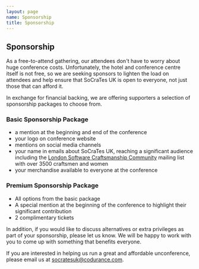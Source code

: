```yaml
---
layout: page
name: Sponsorship
title: Sponsorship
---
```


## Sponsorship

As a free-to-attend gathering, our attendees don't have to worry about huge conference costs. Unfortunately, the hotel and conference centre itself is not free, so we are seeking sponsors to lighten the load on attendees and help ensure that SoCraTes UK is open to everyone, not just those that can afford it.

In exchange for financial backing, we are offering supporters a selection of sponsorship packages to choose from.

### Basic Sponsorship Package

- a mention at the beginning and end of the conference
- your logo on conference website
- mentions on social media channels
- your name in emails about SoCraTes UK, reaching a significant audience including the [London Software Craftsmanship Community][London Software Craftsmanship Community] mailing list with over 3500 craftsmen and women
- your merchandise available to everyone at the conference

### Premium Sponsorship Package

- All options from the basic package
- A special mention at the beginning of the conference to highlight their significant contribution
- 2 complimentary tickets

In addition, if you would like to discuss alternatives or extra privileges as part of your sponsorship, please let us know. We will be happy to work with you to come up with something that benefits everyone.

If you are interested in helping us run a great and affordable unconference, please email us at [socratesuk@codurance.com][socratesuk@codurance.com].

[London Software Craftsmanship Community]: http://www.meetup.com/london-software-craftsmanship/
[socratesuk@codurance.com]: mailto:socratesuk@codurance.com
